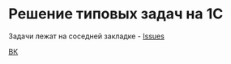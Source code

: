 # Решение типовых задач на 1С

Задачи лежат на соседней закладке - [Issues](https://github.com/IEBelokamentsev/tasks/issues)

[ВК](https://vk.com/ivan.belokamentsev)
